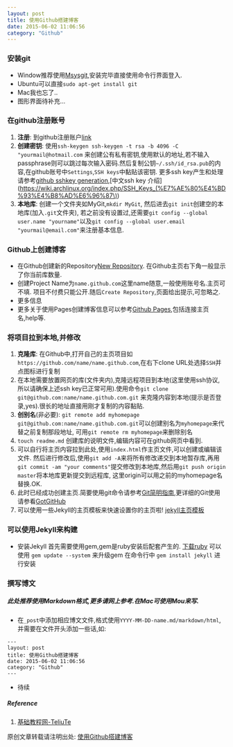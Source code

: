 ```yaml
---
layout: post
title: 使用Github搭建博客
date: 2015-06-02 11:06:56
category: "Github"
---
```


### 安装git
- Window推荐使用[Msysgit](http://msysgit.github.io/),安装完毕直接使用命令行界面登入.
- Ubuntu可以直接`sudo apt-get install git`
- Mac我也忘了..
- 图形界面待补充...

### 在github注册账号
1. **注册**: 到github注册账户[link](https://github.com/)
2. **创建密钥**: 使用`ssh-keygen ssh-keygen -t rsa -b 4096 -C "yourmail@hotmail.com` 来创建公有私有密钥,使用默认的地址,若不输入passphrase则可以跳过每次输入密码.然后复制公钥`~/.ssh/id_rsa.pub`的内容,在github账号中`Settings`,`SSH keys`中黏贴该密钥. 更多ssh key产生和处理请参考[github sshkey generation](https://help.github.com/articles/generating-ssh-keys/),[中文ssh key 介绍](https://wiki.archlinux.org/index.php/SSH_Keys_(%E7%AE%80%E4%BD%93%E4%B8%AD%E6%96%87\))
3. **本地库**: 创建一个文件夹如MyGit,`mkdir MyGit`, 然后进去`git init`创建空的本地库(加入`.git`文件夹), 若之前没有设置过,还需要`git config --global user.name "yourname"`以及`git config --global user.email "yourmail@email.com"`来注册基本信息.

### Github上创建博客
- 在Github创建新的Repository[New Repository](https://github.com/new). 在Github主页右下角一般显示了你当前库数量.
- 创建Project Name为`name.github.com`这里name随意,一般使用账号名.主页可不填. 项目不付费只能公开.随后`Create Repository`,页面给出提示,可忽略之.
- 更多信息
- 更多关于使用Pages创建博客信息可以参考[Github Pages](https://pages.github.com/),包括连接主页名,help等.


### 将项目拉到本地,并修改
1. **克隆库**: 在Github中,打开自己的主页项目如`https://github.com/name/name.github.com`,在右下clone URL处选择`SSH`并点图标进行复制
2. 在本地需要放置网页的库(文件夹内),克隆远程项目到本地(这里使用ssh协议,所以请确保上述ssh key已正常可用).使用命令`git clone git@github.com:name/name.github.com.git` 来克隆内容到本地(提示是否登录,yes).很长的地址直接用刚才复制的内容黏贴.
3. **创别名**(非必要): `git remote add myhomepage git@github.com:name/name.github.com.git`可以创建别名为`myhomepage`来代替之前复制那段地址, 可用`git remote rm myhomepage`来删除别名
4. `touch readme.md` 创建库的说明文件,编辑内容可在github网页中看到.
5. 可以自行将主页内容拉到此处,使用`index.html`作主页文件,可以创建或编辑该文件. 然后进行修改后,使用`git add -A`来将所有修改递交到本地暂存库,再用`git commit -am "your comments"`提交修改到本地库,然后用`git push origin master`将本地库更新提交到远程库, 这里origin可以用之前的myhomepage名替换.OK.
6. 此时已经成功创建主页.简要使用git命令请参考[Git简明指南](http://rogerdudler.github.io/git-guide/index.zh.html),更详细的Git使用请参看[GotGitHub](http://www.worldhello.net/gotgithub/)
7. 可以使用一些Jekyll的主页模板来快速设置你的主页啦! [jekyll主页模板](https://github.com/jekyll/jekyll/wiki/Sites)

### 可以使用Jekyll来构建

- 安装Jekyll
首先需要使用gem,gem是ruby安装后配套产生的. [下载ruby](http://rubyinstaller.org/downloads/)
可以使用 `gem update --system` 来升级gem
在命令行中 `gem install jekyll` 进行安装

### 撰写博文
##### 此处推荐使用Markdown格式,更多请网上参考.在Mac可使用Mou来写.
- 在`_post`中添加相应博文文件,格式使用`YYYY-MM-DD-name.md/markdown/html`,并需要在文件开头添加一些话,如:

```
---
layout: post
title: 使用Github搭建博客
date: 2015-06-02 11:06:56
category: "Github"
---
```
- 待续

##### Reference
1. [基础教程网-TeliuTe](http://teliute.org/mix/Tegit/lesson1/lesson1.html)



原创文章转载请注明出处: [使用Github搭建博客](http://platinhom.github.io/github/2015/06/02/Build-Blog-Github.html)
